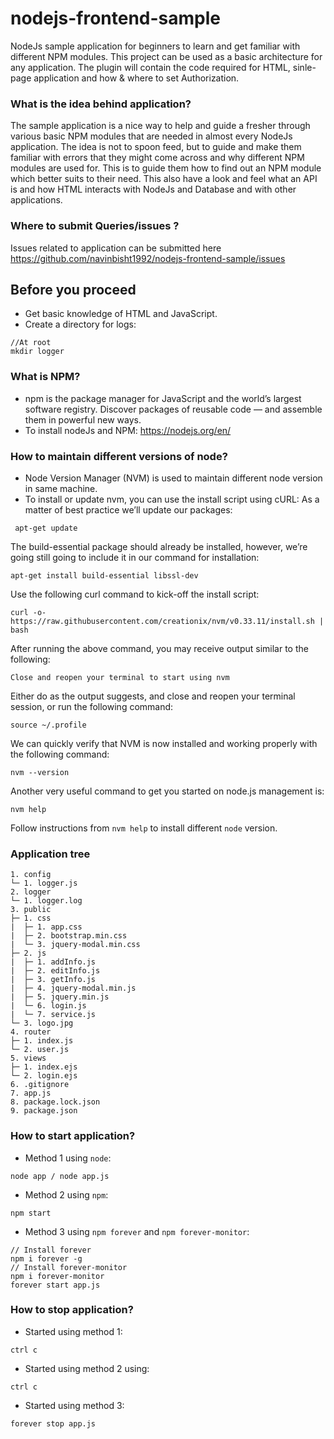# nodejs-frontend-sample

NodeJs sample application for beginners to learn and get familiar with different NPM modules. This project can be used as a basic architecture for any application. The plugin will contain the code required for HTML, sinle-page application and how & where to set Authorization.

### What is the idea behind application?
The sample application is a nice way to help and guide a fresher through various basic NPM modules that are needed in almost every NodeJs application. The idea is not to spoon feed, but to guide and make them familiar with errors that they might come across and why different NPM modules are used for. This is to guide them how to find out an NPM module which better suits to their need. 
This also have a look and feel what an API is and how HTML interacts with NodeJs and Database and with other applications.

### Where to submit Queries/issues ?
Issues related to application can be submitted here https://github.com/navinbisht1992/nodejs-frontend-sample/issues

## Before you proceed
 - Get basic knowledge of HTML and JavaScript.
 - Create a directory for logs:
 ```
 //At root
 mkdir logger
 ```

### What is NPM?
 - npm is the package manager for JavaScript and the world’s largest software registry. Discover packages of reusable code — and assemble them in powerful new ways.
 - To install nodeJs and NPM: https://nodejs.org/en/

### How to maintain different versions of node?
 - Node Version Manager (NVM) is used to maintain different node version in same machine.
 - To install or update nvm, you can use the install script using cURL:
 As a matter of best practice we’ll update our packages:
 ```
  apt-get update
 ```
 The build-essential package should already be installed, however, we’re going still going to include it in our command for installation:
 ```
 apt-get install build-essential libssl-dev
 ```
 Use the following curl command to kick-off the install script:
 ```
 curl -o- https://raw.githubusercontent.com/creationix/nvm/v0.33.11/install.sh | bash
 ```
 After running the above command, you may receive output similar to the following:
 ```
 Close and reopen your terminal to start using nvm
 ```
 Either do as the output suggests, and close and reopen your terminal session, or run the following command:
 ```
 source ~/.profile
 ```
 We can quickly verify that NVM is now installed and working properly with the following command:
 ```
 nvm --version
 ```
 Another very useful command to get you started on node.js management is:
 ```
 nvm help
 ```
 Follow instructions from `nvm help` to install different `node` version.

### Application tree
```
1. config
└─ 1. logger.js
2. logger
└─ 1. logger.log
3. public
├─ 1. css
|  ├─ 1. app.css
|  ├─ 2. bootstrap.min.css
|  └─ 3. jquery-modal.min.css
├─ 2. js
|  ├─ 1. addInfo.js
|  ├─ 2. editInfo.js
|  ├─ 3. getInfo.js
|  ├─ 4. jquery-modal.min.js
|  ├─ 5. jquery.min.js
|  └─ 6. login.js
|  └─ 7. service.js
└─ 3. logo.jpg
4. router
├─ 1. index.js
└─ 2. user.js
5. views
├─ 1. index.ejs
└─ 2. login.ejs
6. .gitignore
7. app.js
8. package.lock.json
9. package.json

```

### How to start application?
 - Method 1 using `node`:
 ```
 node app / node app.js
 ```
 - Method 2 using `npm`:
 ```
 npm start
 ```
 - Method 3 using `npm forever` and `npm forever-monitor`:
 ```
 // Install forever
 npm i forever -g
 // Install forever-monitor
 npm i forever-monitor
 forever start app.js
 ```
 
### How to stop application?
 - Started using method 1:
 ```
 ctrl c
 ```
 - Started using method 2 using:
 ```
 ctrl c
 ```
 - Started using method 3:
 ```
 forever stop app.js
 ```